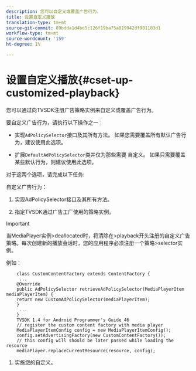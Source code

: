 ```yaml
---
description: 您可以自定义或覆盖广告行为。
title: 设置自定义播放
translation-type: tm+mt
source-git-commit: 89bdda1d4bd5c126f19ba75a819942df901183d1
workflow-type: tm+mt
source-wordcount: '159'
ht-degree: 1%

---
```



# 设置自定义播放{#cset-up-customized-playback}

您可以通过向TVSDK注册广告策略实例来自定义或覆盖广告行为。

要自定义广告行为，请执行以下操作之一：

* 实现`AdPolicySelector`接口及其所有方法。
如果您需要覆盖所有默认广告行为，建议使用此选项。

* 扩展`DefaultAdPolicySelector`类并仅为那些需要
自定义。
如果只需要覆盖某些默认行为，则建议使用此选项。

对于这两个选项，请完成以下任务:

自定义广告行为：

1. 实现AdPolicySelector接口及其所有方法。

1. 指定TVSDK通过广告工厂使用的策略实例。

>[!IMPORTANT]
>
>当MediaPlayer实例>deallocated时，将清除在>playback开头注册的自定义广告策略。每次创建新的播放会话时，您的应用程序必须注册一个策略>selector实例。

例如：

```
    class CustomContentFactory extends ContentFactory {
     ...
    @Override
    public AdPolicySelector retrieveAdPolicySelector(MediaPlayerItem mediaPlayerItem) {
    return new CustomAdPolicySelector(mediaPlayerItem);
    }
     ...
    }
    TVSDK 1.4 for Android Programmer's Guide 46
    // register the custom content factory with media player
    MediaPlayerItemConfig config = new MediaPlayerItemConfig();
    config.setAdvertisingFactory(new CustomContentFactory());
    // this config will should be later passed while loading the resource
    mediaPlayer.replaceCurrentResource(resource, config);
```

1. 实施您的自定义。